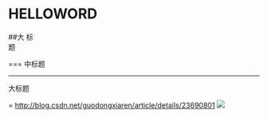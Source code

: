 # HELLOWORD
##大
标<br>题

===
中标题

----
大标题

=
http://blog.csdn.net/guodongxiaren/article/details/23690801
![](http://www.baidu.com/img/bdlogo.gif)  
